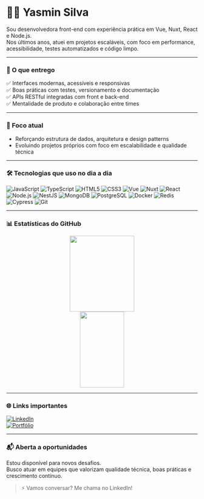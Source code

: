 # 👩‍💻 Yasmin Silva

Sou desenvolvedora front-end com experiência prática em Vue, Nuxt, React e Node.js.  
Nos últimos anos, atuei em projetos escaláveis, com foco em performance, acessibilidade, testes automatizados e código limpo.

---

### 💼 O que entrego

✅ Interfaces modernas, acessíveis e responsivas  
✅ Boas práticas com testes, versionamento e documentação  
✅ APIs RESTful integradas com front e back-end  
✅ Mentalidade de produto e colaboração entre times

---

### 🎯 Foco atual

- Reforçando estrutura de dados, arquitetura e design patterns  
- Evoluindo projetos próprios com foco em escalabilidade e qualidade técnica  

---

### 🛠️ Tecnologias que uso no dia a dia

![JavaScript](https://img.shields.io/badge/-JavaScript-F7DF1E?style=flat&logo=javascript&logoColor=000)
![TypeScript](https://img.shields.io/badge/-TypeScript-3178C6?style=flat&logo=typescript&logoColor=white)
![HTML5](https://img.shields.io/badge/-HTML5-E34F26?style=flat&logo=html5&logoColor=white)
![CSS3](https://img.shields.io/badge/-CSS3-1572B6?style=flat&logo=css3&logoColor=white)
![Vue](https://img.shields.io/badge/-Vue-35495E?style=flat&logo=vue.js&logoColor=4FC08D)
![Nuxt](https://img.shields.io/badge/-Nuxt-00DC82?style=flat&logo=nuxt.js&logoColor=white)
![React](https://img.shields.io/badge/-React-20232A?style=flat&logo=react&logoColor=61DAFB)
![Node.js](https://img.shields.io/badge/-Node.js-339933?style=flat&logo=node.js&logoColor=white)
![NestJS](https://img.shields.io/badge/-Nest.js-E0234E?style=flat&logo=nestjs&logoColor=white)
![MongoDB](https://img.shields.io/badge/-MongoDB-47A248?style=flat&logo=mongodb&logoColor=white)
![PostgreSQL](https://img.shields.io/badge/-PostgreSQL-336791?style=flat&logo=postgresql&logoColor=white)
![Docker](https://img.shields.io/badge/-Docker-2496ED?style=flat&logo=docker&logoColor=white)
![Redis](https://img.shields.io/badge/-Redis-DC382D?style=flat&logo=redis&logoColor=white)
![Cypress](https://img.shields.io/badge/-Cypress-17202C?style=flat&logo=cypress&logoColor=white)
![Git](https://img.shields.io/badge/-Git-F05032?style=flat&logo=git&logoColor=white)

---
### 📊 Estatísticas do GitHub

<p align="center">
  <img width="58%" height="200" src="https://github-readme-stats.vercel.app/api?username=yasminxs3&show_icons=true&theme=tokyonight" />
  <img width="48%" height="200" src="https://github-readme-stats.vercel.app/api/top-langs/?username=yasminxs3&layout=compact&theme=tokyonight&card_width=320" />
</p>

---
### 🌐 Links importantes

[![LinkedIn](https://img.shields.io/badge/-LinkedIn-0077B5?style=flat&logo=linkedin&logoColor=white)](https://www.linkedin.com/in/yasmin-silva-x)  
[![Portfólio](https://img.shields.io/badge/-Portfólio-000000?style=flat&logo=vercel&logoColor=white)](https://portfolio-yasminxs3s-projects.vercel.app/)

---

### 📬 Aberta a oportunidades

Estou disponível para novos desafios.  
Busco atuar em equipes que valorizam qualidade técnica, boas práticas e crescimento contínuo.

> ⚡ Vamos conversar? Me chama no LinkedIn!
